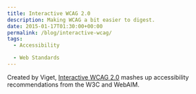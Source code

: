 ```yaml
---
title: Interactive WCAG 2.0
description: Making WCAG a bit easier to digest.
date: 2015-01-17T01:30:00+00:00
permalink: /blog/interactive-wcag/
tags:
  - Accessibility

  - Web Standards
---
```


Created by Viget, [Interactive WCAG 2.0](http://vigetlabs.github.io/interactive-wcag/#responsibility=&level=aa) mashes up accessibility recommendations from the W3C and WebAIM.
